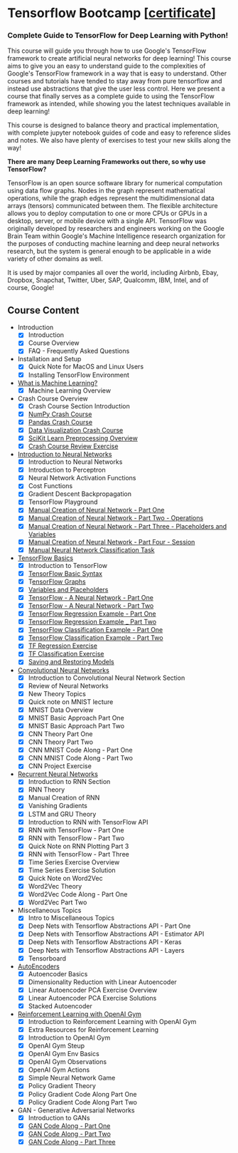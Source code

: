 # Tensorflow Bootcamp [[certificate](certificate.pdf)]

### Complete Guide to TensorFlow for Deep Learning with Python!

This course will guide you through how to use Google's TensorFlow framework to create artificial neural networks for deep learning! This course aims to give you an easy to understand guide to the complexities of Google's TensorFlow framework in a way that is easy to understand. Other courses and tutorials have tended to stay away from pure tensorflow and instead use abstractions that give the user less control. Here we present a course that finally serves as a complete guide to using the TensorFlow framework as intended, while showing you the latest techniques available in deep learning!

This course is designed to balance theory and practical implementation, with complete jupyter notebook guides of code and easy to reference slides and notes. We also have plenty of exercises to test your new skills along the way!

**There are many Deep Learning Frameworks out there, so why use TensorFlow?**

TensorFlow is an open source software library for numerical computation using data flow graphs. Nodes in the graph represent mathematical operations, while the graph edges represent the multidimensional data arrays (tensors) communicated between them. The flexible architecture allows you to deploy computation to one or more CPUs or GPUs in a desktop, server, or mobile device with a single API. TensorFlow was originally developed by researchers and engineers working on the Google Brain Team within Google's Machine Intelligence research organization for the purposes of conducting machine learning and deep neural networks research, but the system is general enough to be applicable in a wide variety of other domains as well.

It is used by major companies all over the world, including Airbnb, Ebay, Dropbox, Snapchat, Twitter, Uber, SAP, Qualcomm, IBM, Intel, and of course, Google!

## Course Content
- Introduction
  - [x] Introduction
  - [x] Course Overview
  - [x] FAQ - Frequently Asked Questions

- Installation and Setup
  - [x] Quick Note for MacOS and Linux Users
  - [x] Installing TensorFlow Environment

- [What is Machine Learning?](IntroMachineLearning.pdf)
  - [x] Machine Learning Overview

- Crash Course Overview
  - [x] Crash Course Section Introduction
  - [x] [NumPy Crash Course](00-Crash-Course-Basics/00-NumPy-Crash-Course-Overview.ipynb)
  - [x] [Pandas Crash Course](00-Crash-Course-Basics/01-Pandas-Crash-Course.ipynb)
  - [x] [Data Visualization Crash Course](00-Crash-Course-Basics/02-Data-Viz-Crash-Course.ipynb)
  - [x] [SciKit Learn Preprocessing Overview](00-Crash-Course-Basics/03-SciKit-Learn-Overview.ipynb)
  - [x] [Crash Course Review Exercise](00-Crash-Course-Basics/05-Crash-Course-Review-Exercises.ipynb)

- [Introduction to Neural Networks](01-Neural-Network-Basics/IntroNeuralNetworks.pdf)
  - [x] Introduction to Neural Networks
  - [x] Introduction to Perceptron
  - [x] Neural Network Activation Functions
  - [x] Cost Functions
  - [x] Gradient Descent Backpropagation
  - [x] TensorFlow Playground
  - [x] [Manual Creation of Neural Network - Part One](01-Neural-Network-Basics/Manual%20Neural%20Network.ipynb)
  - [x] [Manual Creation of Neural Network - Part Two - Operations](01-Neural-Network-Basics/Manual%20Neural%20Network.ipynb)
  - [x] [Manual Creation of Neural Network - Part Three - Placeholders and Variables](01-Neural-Network-Basics/Manual%20Neural%20Network.ipynb)
  - [x] [Manual Creation of Neural Network - Part Four - Session](01-Neural-Network-Basics/Manual%20Neural%20Network.ipynb)
  - [x] [Manual Neural Network Classification Task](01-Neural-Network-Basics/Manual%20Neural%20Network.ipynb)

- [TensorFlow Basics](02-TensorFlow-Basics/TensorFlowBasics.pdf)
  - [x] Introduction to TensorFlow
  - [x] [TensorFlow Basic Syntax](02-TensorFlow-Basics/00-TensorFlow-Basic-Syntax.ipynb)
  - [x] T[ensorFlow Graphs](02-TensorFlow-Basics/01-TensorFlow-Graphs.ipynb)
  - [x] [Variables and Placeholders](02-TensorFlow-Basics/02-Variables-and-Placeholders.ipynb)
  - [x] [TensorFlow - A Neural Network - Part One](02-TensorFlow-Basics/03-TF-Neural-Network.ipynb)
  - [x] [TensorFlow - A Neural Network - Part Two](02-TensorFlow-Basics/03-TF-Neural-Network.ipynb)
  - [x] [TensorFlow Regression Example - Part One](02-TensorFlow-Basics/04-TensorFlow-Regression-Example.ipynb)
  - [x] [TensorFlow Regression Example _ Part Two](02-TensorFlow-Basics/04-TensorFlow-Regression-Example.ipynb)
  - [x] [TensorFlow Classification Example - Part One](02-TensorFlow-Basics/05-TensorFlow-Classification-Example.ipynb)
  - [x] [TensorFlow Classification Example - Part Two](02-TensorFlow-Basics/05-TensorFlow-Classification-Example.ipynb)
  - [x] [TF Regression Exercise](02-TensorFlow-Basics/06-Regression-Exercise.ipynb)
  - [x] [TF Classification Exercise](02-TensorFlow-Basics/08-Classification-Exercise.ipynb)
  - [x] [Saving and Restoring Models](02-TensorFlow-Basics/10-Saving%20-and-Loading-Models.ipynb)

- [Convolutional Neural Networks](03-Convolutional-Neural-Networks/ConvolutionalNeuralNetworks.pdf)
  - [x] Introduction to Convolutional Neural Network Section
  - [x] Review of Neural Networks
  - [x] New Theory Topics
  - [x] Quick note on MNIST lecture
  - [x] MNIST Data Overview
  - [x] MNIST Basic Approach Part One
  - [x] MNIST Basic Approach Part Two
  - [x] CNN Theory Part One
  - [x] CNN Theory Part Two
  - [x] CNN MNIST Code Along - Part One
  - [x] CNN MNIST Code Along - Part Two
  - [x] CNN Project Exercise

- [Recurrent Neural Networks](04-Recurrent-Neural-Networks/RecurrentNeuralNetworks.pdf)
  - [x] Introduction to RNN Section
  - [x] RNN Theory
  - [x] Manual Creation of RNN
  - [x] Vanishing Gradients
  - [x] LSTM and GRU Theory
  - [x] Introduction to RNN with TensorFlow API
  - [x] RNN with TensorFlow - Part One
  - [x] RNN with TensorFlow - Part Two
  - [x] Quick Note on RNN Plotting Part 3
  - [x] RNN with TensorFlow - Part Three
  - [x] Time Series Exercise Overview
  - [x] Time Series Exercise Solution
  - [x] Quick Note on Word2Vec
  - [x] Word2Vec Theory
  - [x] Word2Vec Code Along - Part One
  - [x] Word2Vec Part Two

- Miscellaneous Topics
  - [x] Intro to Miscellaneous Topics
  - [x] Deep Nets with Tensorflow Abstractions API - Part One
  - [x] Deep Nets with Tensorflow Abstractions API - Estimator API
  - [x] Deep Nets with Tensorflow Abstractions API - Keras
  - [x] Deep Nets with Tensorflow Abstractions API - Layers
  - [x] Tensorboard

- [AutoEncoders](05-Autoencoders/Autoencoders.pdf)
  - [x] Autoencoder Basics
  - [x] Dimensionality Reduction with Linear Autoencoder
  - [x] Linear Autoencoder PCA Exercise Overview
  - [x] Linear Autoencoder PCA Exercise Solutions
  - [x] Stacked Autoencoder

- [Reinforcement Learning with OpenAI Gym](07-Reinforcement-Learning-OpenAI/ReinforcementLearning.pdf)
  - [x] Introduction to Reinforcement Learning with OpenAI Gym
  - [x] Extra Resources for Reinforcement Learning
  - [x] Introduction to OpenAI Gym
  - [x] OpenAI Gym Steup
  - [x] OpenAI Gym Env Basics
  - [x] OpenAI Gym Observations
  - [x] OpenAI Gym Actions
  - [x] Simple Neural Network Game
  - [x] Policy Gradient Theory
  - [x] Policy Gradient Code Along Part One
  - [x] Policy Gradient Code Along Part Two

- GAN - Generative Adversarial Networks
  - [x] Introduction to GANs
  - [x] [GAN Code Along - Part One](06-Generative-Adversarial-Networks/00-GAN-Example.ipynb)
  - [x] [GAN Code Along - Part Two](06-Generative-Adversarial-Networks/00-GAN-Example.ipynb)
  - [x] [GAN Code Along - Part Three](06-Generative-Adversarial-Networks/00-GAN-Example.ipynb)
